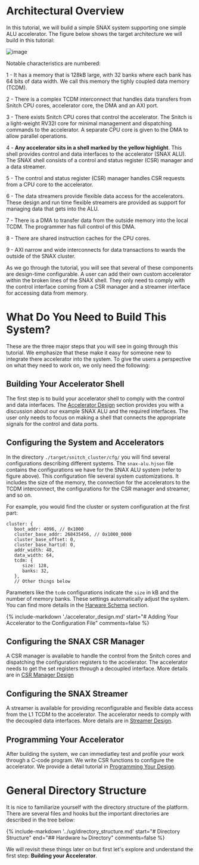 # Architectural Overview

In this tutorial, we will build a simple SNAX system supporting one simple ALU accelerator. The figure below shows the target architecture we will build in this tutorial:

![image](https://github.com/KULeuven-MICAS/snitch_cluster/assets/26665295/458fa1b4-0b56-4913-9798-353c7dad803a)

Notable characteristics are numbered:

1 - It has a memory that is 128kB large, with 32 banks where each bank has 64 bits of data width. We call this memory the tighly coupled data memory (TCDM).

2 - There is a complex TCDM interconnect that handles data transfers from Snitch CPU cores, accelerator core, the DMA and an AXI port.

3 - There exists Snitch CPU cores that control the accelerator. The Snitch is a light-weight RV32I core for minimal management and dispatching commands to the accelerator. A separate CPU core is given to the DMA to allow parallel operations.

4 - **Any accelerator sits in a shell marked by the yellow highlight**. This shell provides control and data interfaces to the accelerator (SNAX ALU). The SNAX shell consists of a control and status register (CSR) manager and a data streamer.

5 - The control and status register (CSR) manager handles CSR requests from a CPU core to the accelerator.

6 - The data streamers provide flexible data access for the accelerators. These design and run time flexible streamers are provided as support for managing data that gets into the ALU.

7 - There is a DMA to transfer data from the outside memory into the local TCDM. The programmer has full control of this DMA.

8 - There are shared instruction caches for the CPU cores.

9 - AXI narrow and wide interconnects for data transactions to wards the outside of the SNAX cluster.

As we go through the tutorial, you will see that several of these components are design-time configurable. A user can add their own custom accelerator within the broken lines of the SNAX shell. They only need to comply with the control interface coming from a CSR manager and a streamer interface for accessing data from memory.


# What Do You Need to Build This System?

These are the three major steps that you will see in going through this tutorial. We emphasize that these make it easy for someone new to integrate there accelerator into the system. To give the users a perspective on what they need to work on, we only need the following:

## Building Your Accelerator Shell

The first step is to build your accelerator shell to comply with the control and data interfaces. The [Accelerator Design](./accelerator_design.md) section provides you with a discussion about our example SNAX ALU and the required interfaces. The user only needs to focus on making a shell that connects the appropriate signals for the control and data ports.

## Configuring the System and Accelerators

In the directory `./target/snitch_cluster/cfg/` you will find several configurations describing different systems. The `snax-alu.hjson` file contains the configurations we have for the SNAX ALU system (refer to figure above). This configuration file several system customizations. It includes the size of the memory, the connection for the accelerators to the TCDM interconnect, the configurations for the CSR manager and streamer, and so on.

For example, you would find the cluster or system configuration at the first part:

```hjson
cluster: {
   boot_addr: 4096, // 0x1000
   cluster_base_addr: 268435456, // 0x1000_0000
   cluster_base_offset: 0,
   cluster_base_hartid: 0,
   addr_width: 48,
   data_width: 64,
   tcdm: {
      size: 128,
      banks: 32,
   },
   // Other things below
```

Parameters like the `tcdm` configurations indicate the `size` in kB and the number of memory banks. These settings automatically adjust the system. You can find more details in the [Harware Schema](schema-doc/snitch_cluster.md) section. 

{%
   include-markdown './accelerator_design.md'
   start="# Adding Your Accelerator to the Configuration File"
   comments=false
%}

## Configuring the SNAX CSR Manager
A CSR manager is available to handle the control from the Snitch cores and dispatching the configuration registers to the accelerator. The accelerator needs to get the set registers through a decoupled interface. More details are in [CSR Manager Design](./csrman_design.md)

## Configuring the SNAX Streamer
A streamer is available for providing reconfigurable and flexible data access from the L1 TCDM to the accelerator. The accelerator needs to comply with the decoupled data interfaces. More details are in [Streamer Design](./streamer_design.md).

## Programming Your Accelerator

After building the system, we can immediatley test and profile your work through a C-code program. We write CSR functions to configure the accelerator. We provide a detail tutorial in [Programming Your Design](./programming.md).

# General Directory Structure

It is nice to familiarize yourself with the directory structure of the platform. There are several files and hooks but the important directories are described in the tree below:

{%
   include-markdown '../ug/directory_structure.md'
   start="# Directory Structure"
   end="## Hardware `hw` Directory"
   comments=false
%}

We will revisit these things later on but first let's explore and understand the first step: **Building your Accelerator**.
